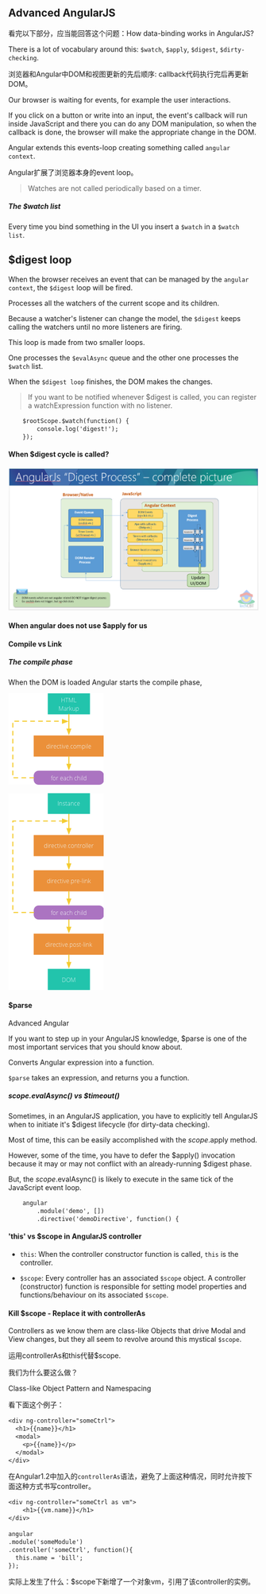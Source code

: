 ## Advanced AngularJS

看完以下部分，应当能回答这个问题：How data-binding works in AngularJS?

There is a lot of vocabulary around this: `$watch`, `$apply`, `$digest`, `$dirty-checking`.

浏览器和Angular中DOM和视图更新的先后顺序: callback代码执行完后再更新DOM。

Our browser is waiting for events, for example the user interactions.

If you click on a button or write into an input, the event's callback will run inside JavaScript and there you can do any DOM manipulation, so when the callback is done, the browser will make the appropriate change in the DOM.

Angular extends this events-loop creating something called `angular context`.  

Angular扩展了浏览器本身的event loop。

> Watches are not called periodically based on a timer.

##### The $watch list

Every time you bind something in the UI you insert a `$watch` in a `$watch list`.

## $digest loop

When the browser receives an event that can be managed by the `angular context`, the `$digest` loop will be fired. 

Processes all the watchers of the current scope and its children.

Because a watcher's listener can change the model, the `$digest` keeps calling the watchers until no more listeners are firing.

This loop is made from two smaller loops. 

One processes the `$evalAsync` queue and the other one processes the `$watch` list.

When the `$digest loop` finishes, the DOM makes the changes.

> If you want to be notified whenever $digest is called, you can register a watchExpression function with no listener.

        $rootScope.$watch(function() {
            console.log('digest!');
        }); 
        
#### When $digest cycle is called?

![](../../assets/angular-digest-process.png)

#### When angular does not use $apply for us

#### Compile vs Link
 
##### The compile phase
 
When the DOM is loaded Angular starts the compile phase, 
 
![](../../assets/angular-compile.png)
 
![](../../assets/angular-link.png)

#### $parse

Advanced Angular

If you want to step up in your AngularJS knowledge, $parse is one of the most important services that you should know about.

Converts Angular expression into a function.

`$parse` takes an expression, and returns you a function.

##### $scope.$evalAsync() vs $timeout()

Sometimes, in an AngularJS application, you have to explicitly tell AngularJS when to initiate it's $digest lifecycle (for dirty-data checking).

Most of time, this can be easily accomplished with the $scope.$apply method.

However, some of the time, you have to defer the $apply() invocation because it may or may not conflict with an already-running $digest phase.

But, the $scope.$evalAsync() is likely to execute in the same tick of the JavaScript event loop.

        angular
            .module('demo', [])
            .directive('demoDirective', function() {
            
            

#### 'this' vs $scope in AngularJS controller

- `this`: When the controller constructor function is called, `this` is the controller.

- `$scope`: Every controller has an associated `$scope` object. A controller (constructor) function is responsible for setting model properties and functions/behaviour on its associated `$scope`.

#### Kill $scope - Replace it with controllerAs

Controllers as we know them are class-like Objects that drive Modal and View changes, but they all seem to revolve around this mystical `$scope`.



运用controllerAs和this代替$scope.

我们为什么要这么做？

Class-like Object Pattern and Namespacing

看下面这个例子：

    <div ng-controller="someCtrl">
      <h1>{{name}}</h1>
      <modal>
        <p>{{name}}</p>
      </modal>
    </div>
    
在Angular1.2中加入的`controllerAs`语法，避免了上面这种情况，同时允许按下面这种方式书写controller。


    <div ng-controller="someCtrl as vm">
        <h1>{{vm.name}}</h1>
    </div>
        
    angular
    .module('someModule')
    .controller('someCtrl', function(){
      this.name = 'bill';
    });
    
实际上发生了什么：$scope下新增了一个对象vm，引用了该controller的实例。




